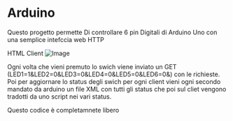 # Arduino
Questo progetto permette Di controllare 6 pin Digitali di Arduino Uno con una semplice intefccia web HTTP

HTML Client
![Image](https://www.thomas05.tk/Arduino/html.PNG)


Ogni volta che vieni premuto lo swich viene inviato un GET (LED1=1&LED2=0&LED3=0&LED4=0&LED5=0&LED6=0&) con le richieste.
Poi per aggiornare lo status degli swich per ogni client vieni ogni secondo mandato da arduino un file XML con tutti gli status che poi sul cliet vengono tradotti da uno script nei vari status.


Questo codice è completamnete libero 

